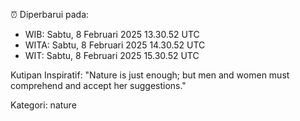 ⏰ Diperbarui pada:
- WIB: Sabtu, 8 Februari 2025 13.30.52 UTC
- WITA: Sabtu, 8 Februari 2025 14.30.52 UTC
- WIT: Sabtu, 8 Februari 2025 15.30.52 UTC

Kutipan Inspiratif:
"Nature is just enough; but men and women must comprehend and accept her suggestions."


Kategori: nature

